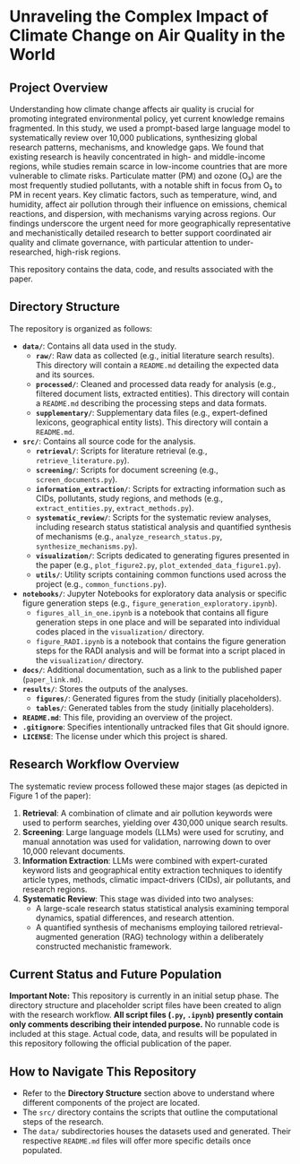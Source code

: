 # Unraveling the Complex Impact of Climate Change on Air Quality in the World

## Project Overview

Understanding how climate change affects air quality is crucial for promoting integrated environmental policy, yet current knowledge remains fragmented. In this study, we used a prompt-based large language model to systematically review over 10,000 publications, synthesizing global research patterns, mechanisms, and knowledge gaps. We found that existing research is heavily concentrated in high- and middle-income regions, while studies remain scarce in low-income countries that are more vulnerable to climate risks. Particulate matter (PM) and ozone (O₃) are the most frequently studied pollutants, with a notable shift in focus from O₃ to PM in recent years. Key climatic factors, such as temperature, wind, and humidity, affect air pollution through their influence on emissions, chemical reactions, and dispersion, with mechanisms varying across regions. Our findings underscore the urgent need for more geographically representative and mechanistically detailed research to better support coordinated air quality and climate governance, with particular attention to under-researched, high-risk regions.

This repository contains the data, code, and results associated with the paper.

## Directory Structure

The repository is organized as follows:

-   **`data/`**: Contains all data used in the study.
    -   **`raw/`**: Raw data as collected (e.g., initial literature search results). This directory will contain a `README.md` detailing the expected data and its sources.
    -   **`processed/`**: Cleaned and processed data ready for analysis (e.g., filtered document lists, extracted entities). This directory will contain a `README.md` describing the processing steps and data formats.
    -   **`supplementary/`**: Supplementary data files (e.g., expert-defined lexicons, geographical entity lists). This directory will contain a `README.md`.
-   **`src/`**: Contains all source code for the analysis.
    -   **`retrieval/`**: Scripts for literature retrieval (e.g., `retrieve_literature.py`).
    -   **`screening/`**: Scripts for document screening (e.g., `screen_documents.py`).
    -   **`information_extraction/`**: Scripts for extracting information such as CIDs, pollutants, study regions, and methods (e.g., `extract_entities.py`, `extract_methods.py`).
    -   **`systematic_review/`**: Scripts for the systematic review analyses, including research status statistical analysis and quantified synthesis of mechanisms (e.g., `analyze_research_status.py`, `synthesize_mechanisms.py`).
    -   **`visualization/`**: Scripts dedicated to generating figures presented in the paper (e.g., `plot_figure2.py`, `plot_extended_data_figure1.py`).
    -   **`utils/`**: Utility scripts containing common functions used across the project (e.g., `common_functions.py`).
-   **`notebooks/`**: Jupyter Notebooks for exploratory data analysis or specific figure generation steps (e.g., `figure_generation_exploratory.ipynb`).
    -   `figures_all_in_one.ipynb` is a notebook that contains all figure generation steps in one place and will be separated into individual codes placed in the `visualization/` directory.
    -   `figure_RADI.ipynb` is a notebook that contains the figure generation steps for the RADI analysis and will be format into a script placed in the `visualization/` directory.
-   **`docs/`**: Additional documentation, such as a link to the published paper (`paper_link.md`).
-   **`results/`**: Stores the outputs of the analyses.
    -   **`figures/`**: Generated figures from the study (initially placeholders).
    -   **`tables/`**: Generated tables from the study (initially placeholders).
-   **`README.md`**: This file, providing an overview of the project.
-   **`.gitignore`**: Specifies intentionally untracked files that Git should ignore.
-   **`LICENSE`**: The license under which this project is shared.

## Research Workflow Overview

The systematic review process followed these major stages (as depicted in Figure 1 of the paper):

1.  **Retrieval**: A combination of climate and air pollution keywords were used to perform searches, yielding over 430,000 unique search results.
2.  **Screening**: Large language models (LLMs) were used for scrutiny, and manual annotation was used for validation, narrowing down to over 10,000 relevant documents.
3.  **Information Extraction**: LLMs were combined with expert-curated keyword lists and geographical entity extraction techniques to identify article types, methods, climatic impact-drivers (CIDs), air pollutants, and research regions.
4.  **Systematic Review**: This stage was divided into two analyses:
    *   A large-scale research status statistical analysis examining temporal dynamics, spatial differences, and research attention.
    *   A quantified synthesis of mechanisms employing tailored retrieval-augmented generation (RAG) technology within a deliberately constructed mechanistic framework.

## Current Status and Future Population

**Important Note:** This repository is currently in an initial setup phase.
The directory structure and placeholder script files have been created to align with the research workflow.
**All script files (`.py`, `.ipynb`) presently contain only comments describing their intended purpose.** No runnable code is included at this stage.
Actual code, data, and results will be populated in this repository following the official publication of the paper.

## How to Navigate This Repository

-   Refer to the **Directory Structure** section above to understand where different components of the project are located.
-   The `src/` directory contains the scripts that outline the computational steps of the research.
-   The `data/` subdirectories houses the datasets used and generated. Their respective `README.md` files will offer more specific details once populated.
